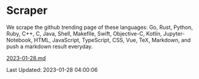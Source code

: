 # Scraper

We scrape the github trending page of these languages: Go, Rust, Python, Ruby, C++, C, Java, Shell, Makefile, Swift, Objective-C, Kotlin, Jupyter-Notebook, HTML, JavaScript, TypeScript, CSS, Vue, TeX, Markdown, and push a markdown result everyday.

[2023-01-28.md](https://github.com/yangwenmai/github-trending-backup/blob/master/2023-01-28.md)

Last Updated: 2023-01-28 04:00:06